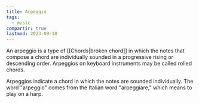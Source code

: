 ```yaml
---
title: Arpeggio
tags:
  - music
compartir: true
lastmod: 2023-09-18
---
```


An arpeggio is a type of [[Chords|broken chord]] in which the notes that compose a chord are individually sounded in a progressive rising or descending order. Arpeggios on keyboard instruments may be called rolled chords.

Arpeggios indicate a chord in which the notes are sounded individually. The word "arpeggio" comes from the Italian word "arpeggiare," which means to play on a harp.
